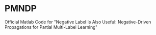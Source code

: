 # PMNDP
Official Matlab Code for "Negative Label Is Also Useful: Negative-Driven Propagations for Partial Multi-Label Learning"

